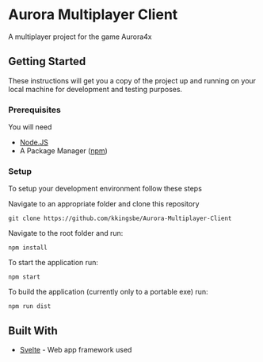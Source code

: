 # Aurora Multiplayer Client

A multiplayer project for the game Aurora4x

## Getting Started

These instructions will get you a copy of the project up and running on your local machine for development and testing purposes.

### Prerequisites

You will need
 - [Node.JS](https://nodejs.org/en/download)
 - A Package Manager ([npm](https://docs.npmjs.com/getting-started/installing-node))

### Setup

To setup your development environment follow these steps

Navigate to an appropriate folder and clone this repository

```
git clone https://github.com/kkingsbe/Aurora-Multiplayer-Client

```

Navigate to the root folder and run:

```
npm install
```

To start the application run: 

```
npm start
```

To build the application (currently only to a portable exe) run:
```
npm run dist
```

## Built With

* [Svelte](https://svelte.dev/docs) - Web app framework used

